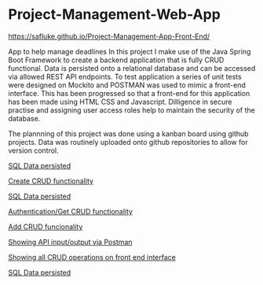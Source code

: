 # Project-Management-Web-App  
https://safluke.github.io/Project-Management-App-Front-End/

App to help manage deadlines
In this project I make use of the Java Spring Boot Framework to create a backend application that is fully CRUD functional. Data is persisted onto a relational database and can be accessed via allowed REST API endpoints. To test
application a series of unit tests were designed on Mockito and POSTMAN was used to mimic a front-end interface.
This has been progressed so that a front-end for this application has been made using HTML CSS and Javascript. Dilligence in secure practise and assigning user access roles help to maintain the security of the database. 

The plannning of this project was done using a kanban board using github projects. Data was routinely uploaded onto github repositories to allow for version control.

[SQL Data persisted](reposqltable.PNG)

[Create CRUD functionality](reposignup.PNG)

[SQL Data persisted](repoupdateCRUD.PNG)

[Authentication/Get CRUD functionality](repologin.PNG)

[Add CRUD funcionality](repoaddcrud.PNG)

[Showing API input/output via Postman](repoPostman.PNG)

[Showing all CRUD operations on front end interface](repoCRUD.PNG)

[SQL Data persisted](repoBoard.PNG)
